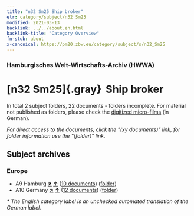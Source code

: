 ```yaml
---
title: "n32 Sm25 Ship broker"
etr: category/subject/n32 Sm25
modified: 2021-03-13
backlink: ../../about.en.html
backlink-title: "Category Overview"
fn-stub: about
x-canonical: https://pm20.zbw.eu/category/subject/s/n32_Sm25
---
```


### Hamburgisches Welt-Wirtschafts-Archiv (HWWA)
# [n32 Sm25]{.gray}&#8201; Ship broker&#160; 





In total 2 subject folders, 22 documents - folders incomplete.
For material not published as folders, please check the [digitized micro-films](/film/h1_sh.de.html) (in German).

_For direct access to the documents, click the "(xy documents)" link, for folder information use the "(folder)" link._

## Subject archives



### Europe

- A9 Hamburg [**&nearr;**](../../../geo/i/140905/about.en.html "Hamburg (all folders)") [**&uarr;**](../../../geo/about.en.html#A9 "Country category system") (<a href="https://pm20.zbw.eu/dfgview/sh/140905,145598" title="about: Hamburg : Ship broker" target="_blank">10 documents</a>) ([folder](../../../../folder/sh/1409xx/140905/1455xx/145598/about.en.html))
- A10 Germany [**&nearr;**](../../../geo/i/126128/about.en.html "Germany (all folders)") [**&uarr;**](../../../geo/about.en.html#A10 "Country category system") (<a href="https://pm20.zbw.eu/dfgview/sh/126128,145598" title="about: Germany : Ship broker" target="_blank">12 documents</a>) ([folder](../../../../folder/sh/1261xx/126128/1455xx/145598/about.en.html))


_* The English category label is an unchecked automated translation of the German label._

